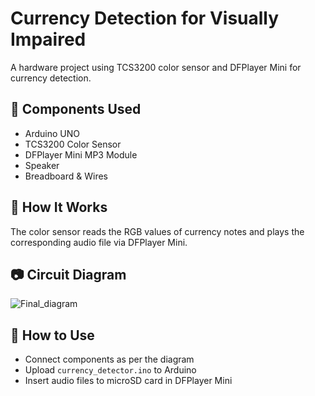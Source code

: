 # Currency Detection for Visually Impaired

A hardware project using TCS3200 color sensor and DFPlayer Mini for currency detection.

## 📑 Components Used
- Arduino UNO
- TCS3200 Color Sensor
- DFPlayer Mini MP3 Module
- Speaker
- Breadboard & Wires

## 📖 How It Works
The color sensor reads the RGB values of currency notes and plays the corresponding audio file via DFPlayer Mini.

## 📷 Circuit Diagram
![Final_diagram](https://github.com/user-attachments/assets/bf4e74cc-7624-487e-a22d-ea37b698633b)


## 📂 How to Use
- Connect components as per the diagram
- Upload `currency_detector.ino` to Arduino
- Insert audio files to microSD card in DFPlayer Mini
